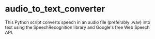 # audio_to_text_converter
This Python script converts speech in an audio file (preferably .wav) into text using the SpeechRecognition library and Google's free Web Speech API. 
